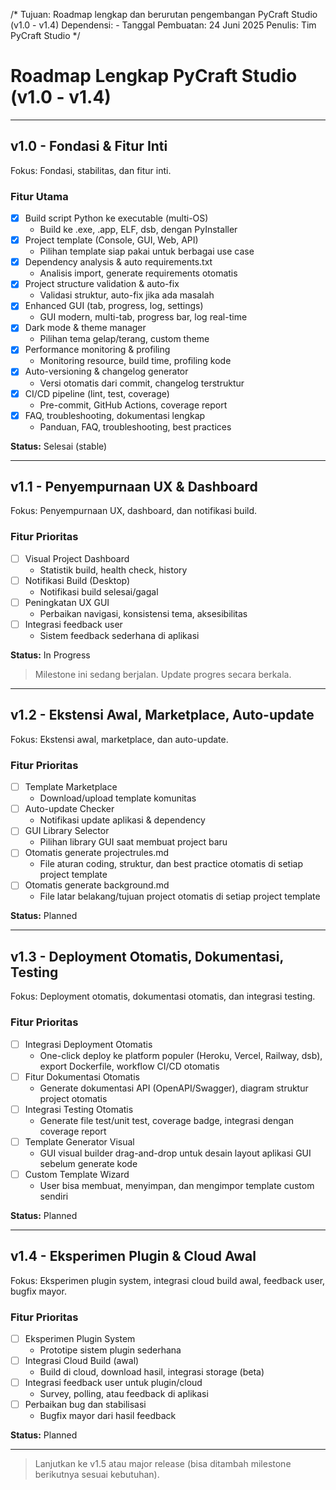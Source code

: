 /*
Tujuan: Roadmap lengkap dan berurutan pengembangan PyCraft Studio (v1.0 - v1.4)
Dependensi: -
Tanggal Pembuatan: 24 Juni 2025
Penulis: Tim PyCraft Studio
*/
# Roadmap Lengkap PyCraft Studio (v1.0 - v1.4)

---

## v1.0 - Fondasi & Fitur Inti
Fokus: Fondasi, stabilitas, dan fitur inti.

### Fitur Utama
- [x] Build script Python ke executable (multi-OS)
    - Build ke .exe, .app, ELF, dsb, dengan PyInstaller
- [x] Project template (Console, GUI, Web, API)
    - Pilihan template siap pakai untuk berbagai use case
- [x] Dependency analysis & auto requirements.txt
    - Analisis import, generate requirements otomatis
- [x] Project structure validation & auto-fix
    - Validasi struktur, auto-fix jika ada masalah
- [x] Enhanced GUI (tab, progress, log, settings)
    - GUI modern, multi-tab, progress bar, log real-time
- [x] Dark mode & theme manager
    - Pilihan tema gelap/terang, custom theme
- [x] Performance monitoring & profiling
    - Monitoring resource, build time, profiling kode
- [x] Auto-versioning & changelog generator
    - Versi otomatis dari commit, changelog terstruktur
- [x] CI/CD pipeline (lint, test, coverage)
    - Pre-commit, GitHub Actions, coverage report
- [x] FAQ, troubleshooting, dokumentasi lengkap
    - Panduan, FAQ, troubleshooting, best practices

**Status:** Selesai (stable)

---

## v1.1 - Penyempurnaan UX & Dashboard
Fokus: Penyempurnaan UX, dashboard, dan notifikasi build.

### Fitur Prioritas
- [ ] Visual Project Dashboard
    - Statistik build, health check, history
- [ ] Notifikasi Build (Desktop)
    - Notifikasi build selesai/gagal
- [ ] Peningkatan UX GUI
    - Perbaikan navigasi, konsistensi tema, aksesibilitas
- [ ] Integrasi feedback user
    - Sistem feedback sederhana di aplikasi

**Status:** In Progress

> Milestone ini sedang berjalan. Update progres secara berkala.

---

## v1.2 - Ekstensi Awal, Marketplace, Auto-update
Fokus: Ekstensi awal, marketplace, dan auto-update.

### Fitur Prioritas
- [ ] Template Marketplace
    - Download/upload template komunitas
- [ ] Auto-update Checker
    - Notifikasi update aplikasi & dependency
- [ ] GUI Library Selector
    - Pilihan library GUI saat membuat project baru
- [ ] Otomatis generate projectrules.md
    - File aturan coding, struktur, dan best practice otomatis di setiap project template
- [ ] Otomatis generate background.md
    - File latar belakang/tujuan project otomatis di setiap project template

**Status:** Planned

---

## v1.3 - Deployment Otomatis, Dokumentasi, Testing
Fokus: Deployment otomatis, dokumentasi otomatis, dan integrasi testing.

### Fitur Prioritas
- [ ] Integrasi Deployment Otomatis
    - One-click deploy ke platform populer (Heroku, Vercel, Railway, dsb), export Dockerfile, workflow CI/CD otomatis
- [ ] Fitur Dokumentasi Otomatis
    - Generate dokumentasi API (OpenAPI/Swagger), diagram struktur project otomatis
- [ ] Integrasi Testing Otomatis
    - Generate file test/unit test, coverage badge, integrasi dengan coverage report
- [ ] Template Generator Visual
    - GUI visual builder drag-and-drop untuk desain layout aplikasi GUI sebelum generate kode
- [ ] Custom Template Wizard
    - User bisa membuat, menyimpan, dan mengimpor template custom sendiri

**Status:** Planned

---

## v1.4 - Eksperimen Plugin & Cloud Awal
Fokus: Eksperimen plugin system, integrasi cloud build awal, feedback user, bugfix mayor.

### Fitur Prioritas
- [ ] Eksperimen Plugin System
    - Prototipe sistem plugin sederhana
- [ ] Integrasi Cloud Build (awal)
    - Build di cloud, download hasil, integrasi storage (beta)
- [ ] Integrasi feedback user untuk plugin/cloud
    - Survey, polling, atau feedback di aplikasi
- [ ] Perbaikan bug dan stabilisasi
    - Bugfix mayor dari hasil feedback

**Status:** Planned

---

> Lanjutkan ke v1.5 atau major release (bisa ditambah milestone berikutnya sesuai kebutuhan).
